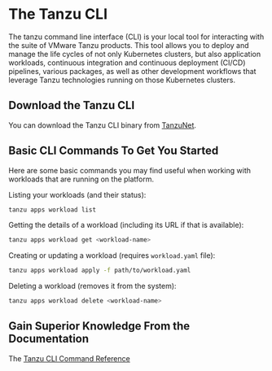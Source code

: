 # The Tanzu CLI

The tanzu command line interface (CLI) is your local tool for interacting with the suite of VMware Tanzu products. This tool allows you to deploy and manage the life cycles of not only Kubernetes clusters, but also application workloads, continuous integration and continuous deployment (CI/CD) pipelines, various packages, as well as other development workflows that leverage Tanzu technologies running on those Kubernetes clusters.

## Download the Tanzu CLI

You can download the Tanzu CLI binary from [TanzuNet](https://network.tanzu.vmware.com/products/tanzu-application-platform/).

## Basic CLI Commands To Get You Started

Here are some basic commands you may find useful when working with workloads that are running on the platform.

Listing your workloads (and their status):

```bash
tanzu apps workload list
```

Getting the details of a workload (including its URL if that is available):

```bash
tanzu apps workload get <workload-name>
```

Creating or updating a workload (requires `workload.yaml` file):

```bash
tanzu apps workload apply -f path/to/workload.yaml
```

Deleting a workload (removes it from the system):

```bash
tanzu apps workload delete <workload-name>
```

## Gain Superior Knowledge From the Documentation 

The [Tanzu CLI Command Reference](https://docs.vmware.com/en/VMware-Tanzu/services/vmware-tanzu-cli-ref/GUID-index.html)


